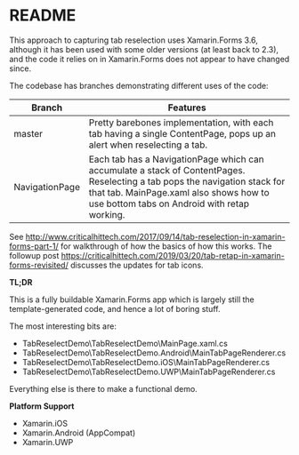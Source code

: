 # README #

This approach to capturing tab reselection uses Xamarin.Forms 3.6, although it has been used with some older versions (at least back to 2.3), and the code it relies on in Xamarin.Forms does not appear to have changed since.

The codebase has branches demonstrating different uses of the code:

|Branch|Features|
|------|--------|
|master|Pretty barebones implementation, with each tab having a single ContentPage, pops up an alert when reselecting a tab.|
|NavigationPage|Each tab has a NavigationPage which can accumulate a stack of ContentPages. Reselecting a tab pops the navigation stack for that tab. MainPage.xaml also shows how to use bottom tabs on Android with retap working.|

See http://www.criticalhittech.com/2017/09/14/tab-reselection-in-xamarin-forms-part-1/ for walkthrough of how the basics of how this works.  The followup post https://criticalhittech.com/2019/03/20/tab-retap-in-xamarin-forms-revisited/ discusses the updates for tab icons.

**TL;DR**

This is a fully buildable Xamarin.Forms app which is largely still the template-generated code, and hence a lot of boring stuff.

The most interesting bits are:
- TabReselectDemo\TabReselectDemo\MainPage.xaml.cs
- TabReselectDemo\TabReselectDemo.Android\MainTabPageRenderer.cs
- TabReselectDemo\TabReselectDemo.iOS\MainTabPageRenderer.cs
- TabReselectDemo\TabReselectDemo.UWP\MainTabPageRenderer.cs

Everything else is there to make a functional demo.

**Platform Support**

- Xamarin.iOS
- Xamarin.Android (AppCompat)
- Xamarin.UWP

